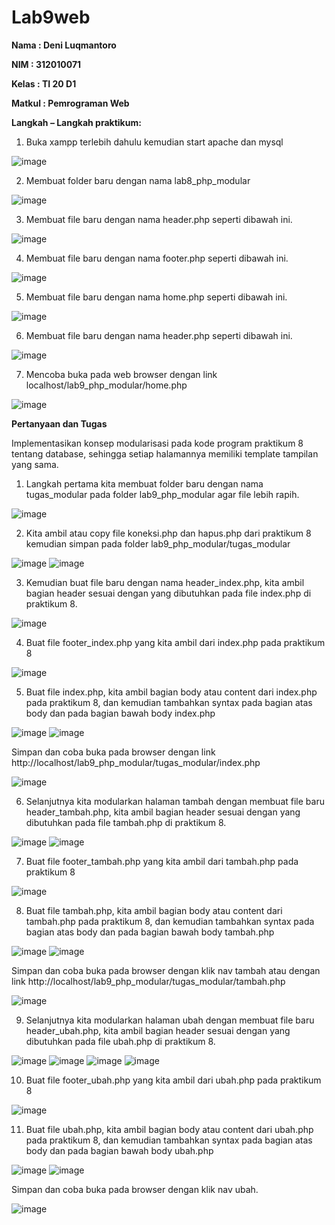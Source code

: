 # Lab9web
<b>Nama	: Deni Luqmantoro
  
NIM		: 312010071
  
Kelas		: TI 20 D1
  
Matkul		: Pemrograman Web
  
Langkah – Langkah praktikum:</b>

1.	Buka xampp terlebih dahulu kemudian start apache dan mysql
 
![image](https://user-images.githubusercontent.com/101716699/170821171-469484cd-6b7e-4873-900c-d8b039b7653a.png)

2.	Membuat folder baru dengan nama lab8_php_modular
 
 ![image](https://user-images.githubusercontent.com/101716699/170821176-42c272ea-e84e-447f-bb8b-d144de8954b7.png)

3.	Membuat file baru dengan nama header.php seperti dibawah ini.
 
![image](https://user-images.githubusercontent.com/101716699/170821191-c6d0a037-c06b-424f-86a9-220e4b0ad4f6.png)

4.	Membuat file baru dengan nama footer.php seperti dibawah ini.
 
![image](https://user-images.githubusercontent.com/101716699/170821201-7384f6f2-499a-48f2-b27e-301ce3b09cd1.png)

5.	Membuat file baru dengan nama home.php seperti dibawah ini.
 
![image](https://user-images.githubusercontent.com/101716699/170821211-fb354353-0417-4329-b568-9a39ee0b6c4e.png)

6.	Membuat file baru dengan nama header.php seperti dibawah ini.
 
![image](https://user-images.githubusercontent.com/101716699/170821224-e67f5f15-26fa-4134-8aa8-1a35e37872c1.png)

7.	Mencoba buka pada web browser dengan link localhost/lab9_php_modular/home.php 
 
![image](https://user-images.githubusercontent.com/101716699/170821230-152a3a6a-e870-4bb3-a0bc-81a807cc07be.png)

<b>Pertanyaan dan Tugas</b>

Implementasikan konsep modularisasi pada kode program praktikum 8 tentang database, sehingga setiap halamannya memiliki template tampilan yang sama.

1.	Langkah pertama kita membuat folder baru dengan nama tugas_modular pada folder lab9_php_modular agar file lebih rapih.

![image](https://user-images.githubusercontent.com/101716699/170821247-65f2b3f8-f86a-47b7-a986-b361fdd89630.png)
 
2.	Kita ambil atau copy file koneksi.php dan hapus.php dari praktikum 8 kemudian simpan pada folder lab9_php_modular/tugas_modular
 
![image](https://user-images.githubusercontent.com/101716699/170821276-f65c8704-6d60-4ea7-b0c3-25c99551c39e.png)
![image](https://user-images.githubusercontent.com/101716699/170821283-df89f7f3-4813-499a-a854-bb055a96d102.png)

3.	Kemudian buat file baru dengan nama header_index.php, kita ambil bagian header sesuai dengan yang dibutuhkan pada file index.php di praktikum 8.
 
![image](https://user-images.githubusercontent.com/101716699/170821301-20e1290e-a6f5-40aa-a66b-27cb73087078.png)

4.	Buat file footer_index.php yang kita ambil dari index.php pada praktikum 8
 
![image](https://user-images.githubusercontent.com/101716699/170821308-55f8ed2a-64ce-45e0-8fa1-257d6ba590c9.png)

5.	Buat file index.php, kita ambil bagian body atau content dari index.php pada praktikum 8, dan kemudian tambahkan syntax <?php require('header_index.php'); ?> pada bagian atas body dan <?php require('footer_index.php'); ?> pada bagian bawah body index.php
 
 ![image](https://user-images.githubusercontent.com/101716699/170821337-bbc235ec-4e09-4625-8376-87bbd25fa5c0.png)
![image](https://user-images.githubusercontent.com/101716699/170821343-c3056b64-182e-4156-bc4d-454d5c1da2d3.png)

Simpan dan coba buka pada browser dengan link http://localhost/lab9_php_modular/tugas_modular/index.php
 
![image](https://user-images.githubusercontent.com/101716699/170821395-4ee9709e-26ce-47ce-8ea5-35fc853f16dd.png)

6.	Selanjutnya kita modularkan halaman tambah dengan membuat file baru header_tambah.php, kita ambil bagian header sesuai dengan yang dibutuhkan pada file tambah.php di praktikum 8.
 
 ![image](https://user-images.githubusercontent.com/101716699/170821408-5701dd7c-ead0-4501-a1a2-9642e3f3f677.png)
![image](https://user-images.githubusercontent.com/101716699/170821410-998d1432-4492-47de-aab6-a7072a7e4f12.png)

7.	Buat file footer_tambah.php yang kita ambil dari tambah.php pada praktikum 8
 
![image](https://user-images.githubusercontent.com/101716699/170821423-84e4f1cc-0173-4cb2-8839-a46f4d5f19bb.png)

8.	Buat file tambah.php, kita ambil bagian body atau content dari tambah.php pada praktikum 8, dan kemudian tambahkan syntax <?php require('header_tambah.php'); ?> pada bagian atas body dan <?php require('footer_tambah.php'); ?> pada bagian bawah body tambah.php
 
 ![image](https://user-images.githubusercontent.com/101716699/170821439-608c088e-df4e-4114-a71c-ab128005b5d5.png)
![image](https://user-images.githubusercontent.com/101716699/170821441-39976d7f-7584-4ea7-9348-69ccedbe450c.png)

Simpan dan coba buka pada browser dengan klik nav tambah atau dengan link http://localhost/lab9_php_modular/tugas_modular/tambah.php
 
![image](https://user-images.githubusercontent.com/101716699/170821455-3e677aae-8c70-4a83-bcc0-c5c83c533232.png)

9.	Selanjutnya kita modularkan halaman ubah dengan membuat file baru header_ubah.php, kita ambil bagian header sesuai dengan yang dibutuhkan pada file ubah.php di praktikum 8.
 
 ![image](https://user-images.githubusercontent.com/101716699/170821479-d34ea98d-d314-447e-8e1c-3fa761389235.png)
![image](https://user-images.githubusercontent.com/101716699/170821482-e10964d3-4943-4e67-831f-dcad66a592f9.png)
![image](https://user-images.githubusercontent.com/101716699/170821485-15e8c703-acb7-4976-8dfd-0218e7cb489f.png)
![image](https://user-images.githubusercontent.com/101716699/170821487-2f99346d-9c69-4c4d-a6c3-043c621791b7.png)

10.	Buat file footer_ubah.php yang kita ambil dari ubah.php pada praktikum 8
 
![image](https://user-images.githubusercontent.com/101716699/170821501-7ace06be-c7cd-4847-9130-7d81c7651941.png)

11.	Buat file ubah.php, kita ambil bagian body atau content dari ubah.php pada praktikum 8, dan kemudian tambahkan syntax <?php require('header_ubah.php'); ?> pada bagian atas body dan <?php require('footer_ubah.php'); ?> pada bagian bawah body ubah.php
 
 ![image](https://user-images.githubusercontent.com/101716699/170821512-7aea7083-9039-40f4-a340-3dfe8a6184e2.png)
![image](https://user-images.githubusercontent.com/101716699/170821515-32302bbd-739f-440b-844d-0d439a755b04.png)

Simpan dan coba buka pada browser dengan klik nav ubah.
 
![image](https://user-images.githubusercontent.com/101716699/170821656-34881b9a-d3b8-4239-9dc6-5f5151b63296.png)

